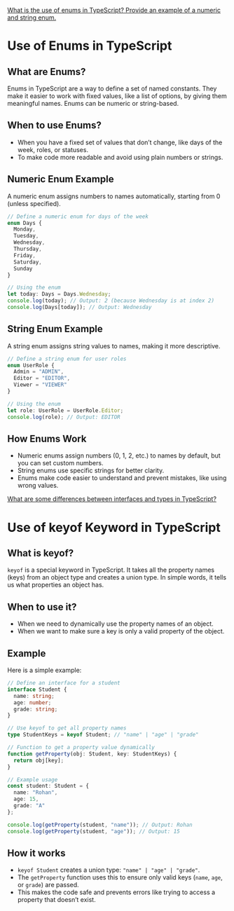 <a href="./Enums.md">What is the use of enums in TypeScript? Provide an example of a numeric and string enum.</a>



# Use of Enums in TypeScript

## What are Enums?
Enums in TypeScript are a way to define a set of named constants. They make it easier to work with fixed values, like a list of options, by giving them meaningful names. Enums can be numeric or string-based.

## When to use Enums?
- When you have a fixed set of values that don’t change, like days of the week, roles, or statuses.
- To make code more readable and avoid using plain numbers or strings.

## Numeric Enum Example
A numeric enum assigns numbers to names automatically, starting from 0 (unless specified).

```typescript
// Define a numeric enum for days of the week
enum Days {
  Monday,
  Tuesday,
  Wednesday,
  Thursday,
  Friday,
  Saturday,
  Sunday
}

// Using the enum
let today: Days = Days.Wednesday;
console.log(today); // Output: 2 (because Wednesday is at index 2)
console.log(Days[today]); // Output: Wednesday
```

## String Enum Example
A string enum assigns string values to names, making it more descriptive.

```typescript
// Define a string enum for user roles
enum UserRole {
  Admin = "ADMIN",
  Editor = "EDITOR",
  Viewer = "VIEWER"
}

// Using the enum
let role: UserRole = UserRole.Editor;
console.log(role); // Output: EDITOR
```

## How Enums Work
- Numeric enums assign numbers (0, 1, 2, etc.) to names by default, but you can set custom numbers.
- String enums use specific strings for better clarity.
- Enums make code easier to understand and prevent mistakes, like using wrong values.





<a href="./keyOF.md">What are some differences between interfaces and types in TypeScript?</a>


# Use of keyof Keyword in TypeScript

## What is keyof?
`keyof` is a special keyword in TypeScript. It takes all the property names (keys) from an object type and creates a union type. In simple words, it tells us what properties an object has.

## When to use it?
- When we need to dynamically use the property names of an object.
- When we want to make sure a key is only a valid property of the object.

## Example
Here is a simple example:

```typescript
// Define an interface for a student
interface Student {
  name: string;
  age: number;
  grade: string;
}

// Use keyof to get all property names
type StudentKeys = keyof Student; // "name" | "age" | "grade"

// Function to get a property value dynamically
function getProperty(obj: Student, key: StudentKeys) {
  return obj[key];
}

// Example usage
const student: Student = {
  name: "Rohan",
  age: 15,
  grade: "A"
};

console.log(getProperty(student, "name")); // Output: Rohan
console.log(getProperty(student, "age")); // Output: 15
```

## How it works
- `keyof Student` creates a union type: `"name" | "age" | "grade"`.
- The `getProperty` function uses this to ensure only valid keys (`name`, `age`, or `grade`) are passed.
- This makes the code safe and prevents errors like trying to access a property that doesn’t exist.
